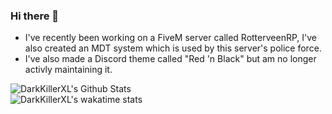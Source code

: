 ### Hi there 👋

- I've recently been working on a FiveM server called RotterveenRP, I've also created an MDT system which is used by this server's police force.
- I've also made a Discord theme called "Red 'n Black" but am no longer activly maintaining it.


![DarkKillerXL's Github Stats](https://github-readme-stats.vercel.app/api?username=darkkillerxl&theme=dark&show_icons=true)  
![DarkKillerXL's wakatime stats](https://github-readme-stats.vercel.app/api/wakatime?username=darkkillerxl&theme=dark)

<!--
**DarkKillerXL/DarkKillerXL** is a ✨ _special_ ✨ repository because its `README.md` (this file) appears on your GitHub profile.

Here are some ideas to get you started:

- 🔭 I’m currently working on ...
- 🌱 I’m currently learning ...
- 👯 I’m looking to collaborate on ...
- 🤔 I’m looking for help with ...
- 💬 Ask me about ...
- 📫 How to reach me: ...
- 😄 Pronouns: ...
- ⚡ Fun fact: ...
-->

